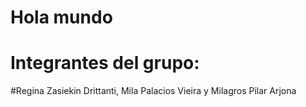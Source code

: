 # Hola mundo

# Integrantes del grupo: 
#Regina Zasiekin Drittanti, Mila Palacios Vieira y Milagros Pilar Arjona

